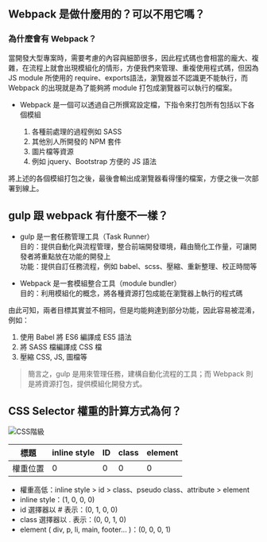 ## Webpack 是做什麼用的？可以不用它嗎？

### 為什麼會有 Webpack？

當開發大型專案時，需要考慮的內容與細節很多，因此程式碼也會相當的龐大、複雜，在流程上就會出現模組化的情形，方便我們來管理、重複使用程式碼，但因為 JS module 所使用的 require、exports語法，瀏覽器並不認識更不能執行，而 Webpack 的出現就是為了能夠將 module 打包成瀏覽器可以執行的檔案。

- Webpack 是一個可以透過自己所撰寫設定檔，下指令來打包所有包括以下各個模組

  1. 各種前處理的過程例如 SASS
  2. 其他別人所開發的 NPM 套件
  3. 圖片檔等資源
  4. 例如 jquery、Bootstrap 方便的 JS 語法

將上述的各個模組打包之後，最後會輸出成瀏覽器看得懂的檔案，方便之後一次部署到線上。

## gulp 跟 webpack 有什麼不一樣？

- gulp
是一套任務管理工具（Task Runner）  
目的：提供自動化與流程管理，整合前端開發環境，藉由簡化工作量，可讓開發者將重點放在功能的開發上  
功能：提供自訂任務流程，例如 babel、scss、壓縮、重新整理、校正時間等

- Webpack
是一套模組整合工具（module bundler）  
目的：利用模組化的概念，將各種資源打包成能在瀏覽器上執行的程式碼  

由此可知，兩者目標其實並不相同，但是均能夠達到部分功能，因此容易被混淆，例如：

1. 使用 Babel 將 ES6 編譯成 ES5 語法
2. 將 SASS 檔編譯成 CSS 檔
3. 壓縮 CSS, JS, 圖檔等

> 簡言之，gulp 是用來管理任務，建構自動化流程的工具；而 Webpack 則是將資源打包，提供模組化開發方式。

## CSS Selector 權重的計算方式為何？

![CSS階級](https://selflearningsuccess.com/wp-content/uploads/2021/07/CSS%E6%A8%A3%E5%BC%8F6%E5%80%8B%E9%9A%8E%E7%B4%9A-1.jpg)

| 標題     | inline style | ID | class | element |
|--------|--------------|----|-------|---------|
| 權重位置 | 0            | 0  | 0     | 0       |

- 權重高低：inline style > id > class、pseudo class、attribute > element
- inline style：(1, 0, 0, 0)
- id 選擇器以 # 表示：(0, 1, 0, 0)
- class 選擇器以 . 表示：(0, 0, 1, 0)
- element ( div, p, li, main, footer... )：(0, 0, 0, 1)
